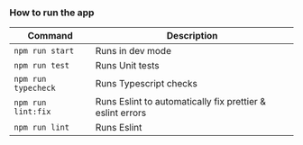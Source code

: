 ### How to run the app

| Command             | Description                                               |
|---------------------|-----------------------------------------------------------|
| `npm run start`     | Runs in dev mode                                          |
| `npm run test`      | Runs Unit tests                                           |
| `npm run typecheck` | Runs Typescript checks                                    |
| `npm run lint:fix`  | Runs Eslint to automatically fix prettier & eslint errors |
| `npm run lint`      | Runs Eslint                                               |

